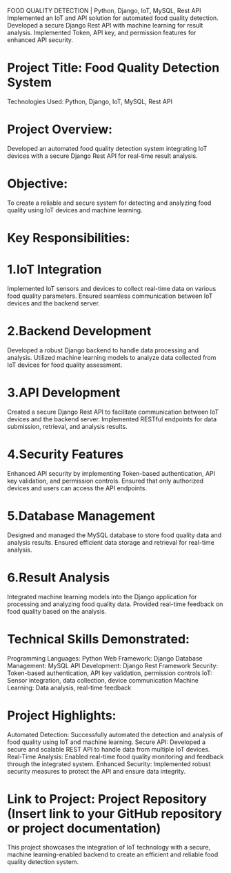 FOOD QUALITY DETECTION | Python, Django, IoT, MySQL, Rest API 
Implemented an IoT and API solution for automated food quality detection.
Developed a secure Django Rest API with machine learning for result analysis.
Implemented Token, API key, and permission features for enhanced API security.
# Project Title: Food Quality Detection System
Technologies Used: Python, Django, IoT, MySQL, Rest API

# Project Overview:
Developed an automated food quality detection system integrating IoT devices with a secure Django Rest API for real-time result analysis.

# Objective:
To create a reliable and secure system for detecting and analyzing food quality using IoT devices and machine learning.

# Key Responsibilities:

# 1.IoT Integration

Implemented IoT sensors and devices to collect real-time data on various food quality parameters.
Ensured seamless communication between IoT devices and the backend server.
# 2.Backend Development

Developed a robust Django backend to handle data processing and analysis.
Utilized machine learning models to analyze data collected from IoT devices for food quality assessment.
# 3.API Development

Created a secure Django Rest API to facilitate communication between IoT devices and the backend server.
Implemented RESTful endpoints for data submission, retrieval, and analysis results.
# 4.Security Features

Enhanced API security by implementing Token-based authentication, API key validation, and permission controls.
Ensured that only authorized devices and users can access the API endpoints.
# 5.Database Management

Designed and managed the MySQL database to store food quality data and analysis results.
Ensured efficient data storage and retrieval for real-time analysis.
# 6.Result Analysis

Integrated machine learning models into the Django application for processing and analyzing food quality data.
Provided real-time feedback on food quality based on the analysis.
# Technical Skills Demonstrated:

Programming Languages: Python
Web Framework: Django
Database Management: MySQL
API Development: Django Rest Framework
Security: Token-based authentication, API key validation, permission controls
IoT: Sensor integration, data collection, device communication
Machine Learning: Data analysis, real-time feedback
# Project Highlights:

Automated Detection: Successfully automated the detection and analysis of food quality using IoT and machine learning.
Secure API: Developed a secure and scalable REST API to handle data from multiple IoT devices.
Real-Time Analysis: Enabled real-time food quality monitoring and feedback through the integrated system.
Enhanced Security: Implemented robust security measures to protect the API and ensure data integrity.

# Link to Project: Project Repository (Insert link to your GitHub repository or project documentation)

This project showcases the integration of IoT technology with a secure, machine learning-enabled backend to create an efficient and reliable food quality detection system.
